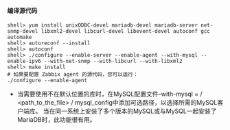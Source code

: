 #### 编译源代码

```shell
shell> yum install unixODBC-devel mariadb-devel mariadb-server net-snmp-devel libxml2-devel libcurl-devel libevent-devel autoconf gcc automake  
shell> autoreconf --install  
shell> autoconf  
shell> ./configure --enable-server --enable-agent --with-mysql --enable-ipv6 --with-net-snmp --with-libcurl --with-libxml2  
shell> make install
# 如果要配置 Zabbix agent 的源代码，您可以运行：
./configure --enable-agent
```

- 当需要使用不在默认位置的库时，在MySQL配置文件–with-mysql = / <path_to_the_file> / mysql_config中添加可选路径，以选择所需的MySQL客户端库。 当在同一系统上安装了多个版本的MySQL或与MySQL一起安装了MariaDB时，此功能很有用。